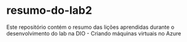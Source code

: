 # resumo-do-lab2
Este repositório contém o resumo das lições aprendidas durante o desenvolvimento do lab na DIO - Criando máquinas virtuais no Azure
